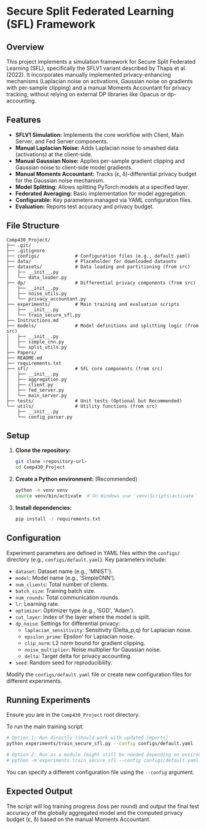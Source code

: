 # Secure Split Federated Learning (SFL) Framework

## Overview

This project implements a simulation framework for Secure Split Federated Learning (SFL), specifically the SFLV1 variant described by Thapa et al. (2022). It incorporates manually implemented privacy-enhancing mechanisms (Laplacian noise on activations, Gaussian noise on gradients with per-sample clipping) and a manual Moments Accountant for privacy tracking, without relying on external DP libraries like Opacus or dp-accounting.

## Features

*   **SFLV1 Simulation:** Implements the core workflow with Client, Main Server, and Fed Server components.
*   **Manual Laplacian Noise:** Adds Laplacian noise to smashed data (activations) at the client-side.
*   **Manual Gaussian Noise:** Applies per-sample gradient clipping and Gaussian noise to client-side model gradients.
*   **Manual Moments Accountant:** Tracks (ε, δ)-differential privacy budget for the Gaussian noise mechanism.
*   **Model Splitting:** Allows splitting PyTorch models at a specified layer.
*   **Federated Averaging:** Basic implementation for model aggregation.
*   **Configurable:** Key parameters managed via YAML configuration files.
*   **Evaluation:** Reports test accuracy and privacy budget.

## File Structure

```
Comp430_Project/
├── .git/
├── .gitignore
├── configs/             # Configuration files (e.g., default.yaml)
├── data/                # Placeholder for downloaded datasets
├── datasets/            # Data loading and partitioning (from src)
│   ├── __init__.py
│   └── data_loader.py
├── dp/                  # Differential privacy components (from src)
│   ├── __init__.py
│   ├── noise_utils.py
│   └── privacy_accountant.py
├── experiments/         # Main training and evaluation scripts
│   ├── __init__.py
│   └── train_secure_sfl.py
├── Instructions.md
├── models/              # Model definitions and splitting logic (from src)
│   ├── __init__.py
│   ├── simple_cnn.py
│   └── split_utils.py
├── Papers/
├── README.md
├── requirements.txt
├── sfl/                 # SFL core components (from src)
│   ├── __init__.py
│   ├── aggregation.py
│   ├── client.py
│   ├── fed_server.py
│   └── main_server.py
├── tests/               # Unit tests (Optional but Recommended)
└── utils/               # Utility functions (from src)
    ├── __init__.py
    └── config_parser.py
```

## Setup

1.  **Clone the repository:**
    ```bash
    git clone <repository-url>
    cd Comp430_Project
    ```
2.  **Create a Python environment:** (Recommended)
    ```bash
    python -m venv venv
    source venv/bin/activate  # On Windows use `venv\Scripts\activate`
    ```
3.  **Install dependencies:**
    ```bash
    pip install -r requirements.txt
    ```

## Configuration

Experiment parameters are defined in YAML files within the `configs/` directory (e.g., `configs/default.yaml`). Key parameters include:

*   `dataset`: Dataset name (e.g., 'MNIST').
*   `model`: Model name (e.g., 'SimpleCNN').
*   `num_clients`: Total number of clients.
*   `batch_size`: Training batch size.
*   `num_rounds`: Total communication rounds.
*   `lr`: Learning rate.
*   `optimizer`: Optimizer type (e.g., 'SGD', 'Adam').
*   `cut_layer`: Index of the layer where the model is split.
*   `dp_noise`: Settings for differential privacy:
    *   `laplacian_sensitivity`: Sensitivity (Delta_p,q) for Laplacian noise.
    *   `epsilon_prime`: Epsilon' for Laplacian noise.
    *   `clip_norm`: L2 norm bound for gradient clipping.
    *   `noise_multiplier`: Noise multiplier for Gaussian noise.
    *   `delta`: Target delta for privacy accounting.
*   `seed`: Random seed for reproducibility.

Modify the `configs/default.yaml` file or create new configuration files for different experiments.

## Running Experiments

Ensure you are in the `Comp430_Project` root directory.

To run the main training script:

```bash
# Option 1: Run directly (should work with updated imports)
python experiments/train_secure_sfl.py --config configs/default.yaml

# Option 2: Run as a module (might still be needed depending on environment)
# python -m experiments.train_secure_sfl --config configs/default.yaml
```

You can specify a different configuration file using the `--config` argument.

## Expected Output

The script will log training progress (loss per round) and output the final test accuracy of the globally aggregated model and the computed privacy budget (ε, δ) based on the manual Moments Accountant. 
